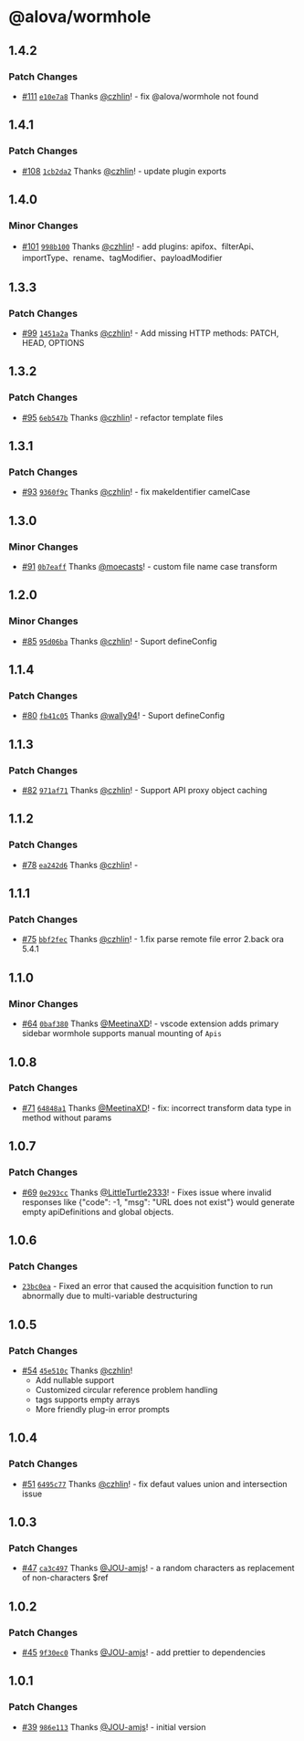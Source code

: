 # @alova/wormhole

## 1.4.2

### Patch Changes

- [#111](https://github.com/alovajs/devtools/pull/111) [`e10e7a8`](https://github.com/alovajs/devtools/commit/e10e7a873622a38e6948ff70646df905bd442c6c) Thanks [@czhlin](https://github.com/czhlin)! - fix @alova/wormhole not found

## 1.4.1

### Patch Changes

- [#108](https://github.com/alovajs/devtools/pull/108) [`1cb2da2`](https://github.com/alovajs/devtools/commit/1cb2da23294fe408a6edfe7d65a04559a01a2f69) Thanks [@czhlin](https://github.com/czhlin)! - update plugin exports

## 1.4.0

### Minor Changes

- [#101](https://github.com/alovajs/devtools/pull/101) [`998b100`](https://github.com/alovajs/devtools/commit/998b1006b2420ce83da8bd309636568a6511812f) Thanks [@czhlin](https://github.com/czhlin)! - add plugins: apifox、filterApi、importType、rename、tagModifier、payloadModifier

## 1.3.3

### Patch Changes

- [#99](https://github.com/alovajs/devtools/pull/99) [`1451a2a`](https://github.com/alovajs/devtools/commit/1451a2a9053be783b57d2546abe1c71d9562ab7f) Thanks [@czhlin](https://github.com/czhlin)! - Add missing HTTP methods: PATCH, HEAD, OPTIONS

## 1.3.2

### Patch Changes

- [#95](https://github.com/alovajs/devtools/pull/95) [`6eb547b`](https://github.com/alovajs/devtools/commit/6eb547bcf0ba09f55540e443239254d510125065) Thanks [@czhlin](https://github.com/czhlin)! - refactor template files

## 1.3.1

### Patch Changes

- [#93](https://github.com/alovajs/devtools/pull/93) [`9360f9c`](https://github.com/alovajs/devtools/commit/9360f9cc5b118fbf23e122505253d675a6597842) Thanks [@czhlin](https://github.com/czhlin)! - fix makeIdentifier camelCase

## 1.3.0

### Minor Changes

- [#91](https://github.com/alovajs/devtools/pull/91) [`0b7eaff`](https://github.com/alovajs/devtools/commit/0b7eaffa8c11cfd072c608be0171b358f734b143) Thanks [@moecasts](https://github.com/moecasts)! - custom file name case transform

## 1.2.0

### Minor Changes

- [#85](https://github.com/alovajs/devtools/pull/85) [`95d06ba`](https://github.com/alovajs/devtools/commit/95d06ba8d94ab63bbd7ec5cd9723894e8eaec925) Thanks [@czhlin](https://github.com/czhlin)! - Suport defineConfig

## 1.1.4

### Patch Changes

- [#80](https://github.com/alovajs/devtools/pull/80) [`fb41c05`](https://github.com/alovajs/devtools/commit/fb41c05cec81481fd74078db68c391cfa02418a9) Thanks [@wally94](https://github.com/wally94)! - Suport defineConfig

## 1.1.3

### Patch Changes

- [#82](https://github.com/alovajs/devtools/pull/82) [`971af71`](https://github.com/alovajs/devtools/commit/971af71ee95e5a5a99035587df86ccb67ad510d6) Thanks [@czhlin](https://github.com/czhlin)! - Support API proxy object caching

## 1.1.2

### Patch Changes

- [#78](https://github.com/alovajs/devtools/pull/78) [`ea242d6`](https://github.com/alovajs/devtools/commit/ea242d610b13958a69c342a5d3206ceff9ec4310) Thanks [@czhlin](https://github.com/czhlin)! -

## 1.1.1

### Patch Changes

- [#75](https://github.com/alovajs/devtools/pull/75) [`bbf2fec`](https://github.com/alovajs/devtools/commit/bbf2fec7202576a619ae224bdba50f0421410c7b) Thanks [@czhlin](https://github.com/czhlin)! - 1.fix parse remote file error
  2.back ora 5.4.1

## 1.1.0

### Minor Changes

- [#64](https://github.com/alovajs/devtools/pull/64) [`0baf380`](https://github.com/alovajs/devtools/commit/0baf380ec36c9bfef9e7b7b9b7568beda3e3909b) Thanks [@MeetinaXD](https://github.com/MeetinaXD)! - vscode extension adds primary sidebar
  wormhole supports manual mounting of `Apis`

## 1.0.8

### Patch Changes

- [#71](https://github.com/alovajs/devtools/pull/71) [`64848a1`](https://github.com/alovajs/devtools/commit/64848a1275dedc79ddda27c36ddefa0e64301a6c) Thanks [@MeetinaXD](https://github.com/MeetinaXD)! - fix: incorrect transform data type in method without params

## 1.0.7

### Patch Changes

- [#69](https://github.com/alovajs/devtools/pull/69) [`0e293cc`](https://github.com/alovajs/devtools/commit/0e293cc4e5f76099b5287ad1f4a62c94f43482c3) Thanks [@LittleTurtle2333](https://github.com/LittleTurtle2333)! - Fixes issue where invalid responses like {"code": -1, "msg": "URL does not exist"} would generate empty apiDefinitions and global objects.

## 1.0.6

### Patch Changes

- [`23bc0ea`](https://github.com/alovajs/devtools/commit/23bc0eac517f2277f1580c486870d9719edaac5a) - Fixed an error that caused the acquisition function to run abnormally due to multi-variable destructuring

## 1.0.5

### Patch Changes

- [#54](https://github.com/alovajs/devtools/pull/54) [`45e510c`](https://github.com/alovajs/devtools/commit/45e510c5eb8bc242c821070ca4bf993eafa88f39) Thanks [@czhlin](https://github.com/czhlin)!
  - Add nullable support
  - Customized circular reference problem handling
  - tags supports empty arrays
  - More friendly plug-in error prompts

## 1.0.4

### Patch Changes

- [#51](https://github.com/alovajs/devtools/pull/51) [`6495c77`](https://github.com/alovajs/devtools/commit/6495c77d9885dbf04008c40ddefaa526be88e130) Thanks [@czhlin](https://github.com/czhlin)! - fix defaut values union and intersection issue

## 1.0.3

### Patch Changes

- [#47](https://github.com/alovajs/devtools/pull/47) [`ca3c497`](https://github.com/alovajs/devtools/commit/ca3c497a808ee6ab927942a04d698d765ee6fec7) Thanks [@JOU-amjs](https://github.com/JOU-amjs)! - a random characters as replacement of non-characters $ref

## 1.0.2

### Patch Changes

- [#45](https://github.com/alovajs/devtools/pull/45) [`9f30ec0`](https://github.com/alovajs/devtools/commit/9f30ec0b9abc6095d5f1ea94433daf5fa8da6200) Thanks [@JOU-amjs](https://github.com/JOU-amjs)! - add prettier to dependencies

## 1.0.1

### Patch Changes

- [#39](https://github.com/alovajs/devtools/pull/39) [`986e113`](https://github.com/alovajs/devtools/commit/986e113dbd1fa9f1096c861973b7f704258d9343) Thanks [@JOU-amjs](https://github.com/JOU-amjs)! - initial version
